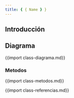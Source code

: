 ```yaml
---
title: { { Name } }
---
```


## Introducción

<!-- START autogenerated-class -->

## Diagrama

{{import class-diagrama.md}}

### Metodos

{{import class-metodos.md}}

{{import class-referencias.md}}

<!-- END autogenerated-class -->
